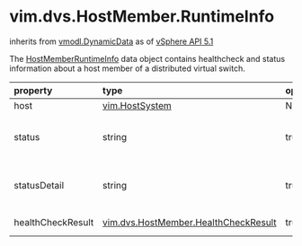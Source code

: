 vim.dvs.HostMember.RuntimeInfo
==============================
inherits from [vmodl.DynamicData](docs/vmodl.DynamicData.md)
as of [vSphere API 5.1](vim.version.md#vim.version.version8)


The <a href="vim.dvs.HostMember.RuntimeInfo.md">HostMemberRuntimeInfo</a> data object  contains healthcheck and status information about a host  member of a distributed virtual switch.

| property | type | optional | priv | desc |
|:---------|:-----|:---------|:-----|:-----|
| host | [vim.HostSystem](vim.HostSystem.md "vim.HostSystem") | None | None | The host. |
| status | string | true | None | Host proxy switch status. See   <a href="vim.dvs.HostMember.HostComponentState.md">HostComponentState</a> for valid values.   This property replaces the deprecated   <a href="vim.dvs.HostMember.md">DistributedVirtualSwitchHostMember</a>.<a href="vim.dvs.HostMember.md#status">status</a>. |
| statusDetail | string | true | None | Additional information regarding the current membership status of the host.  This property replaces the deprecated  <a href="vim.dvs.HostMember.md">DistributedVirtualSwitchHostMember</a>.<a href="vim.dvs.HostMember.md#statusDetail">statusDetail</a>. |
| healthCheckResult | [vim.dvs.HostMember.HealthCheckResult](vim.dvs.HostMember.HealthCheckResult.md "vim.dvs.HostMember.HealthCheckResult") | true | None | Health check result for the host that joined the distributed virtual switch. |


